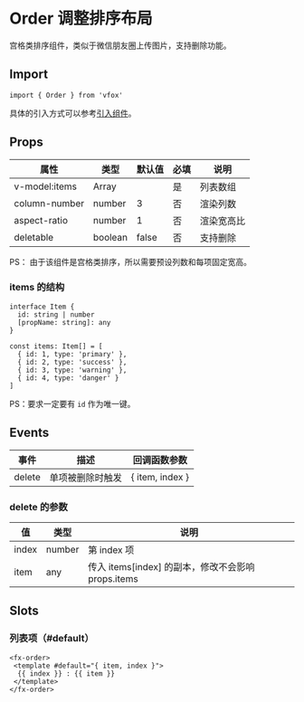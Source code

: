 # Order 调整排序布局

宫格类排序组件，类似于微信朋友圈上传图片，支持删除功能。

## Import

```
import { Order } from 'vfox'
```

具体的引入方式可以参考[引入组件](../index.md#引入组件)。

## Props

| 属性          | 类型    | 默认值 | 必填 | 说明       |
| ------------- | ------- | ------ | ---- | ---------- |
| v-model:items | Array   |        | 是   | 列表数组   |
| column-number | number  | 3      | 否   | 渲染列数   |
| aspect-ratio  | number  | 1      | 否   | 渲染宽高比 |
| deletable     | boolean | false  | 否   | 支持删除   |

PS： 由于该组件是宫格类排序，所以需要预设列数和每项固定宽高。

### items 的结构

```
interface Item {
  id: string | number
  [propName: string]: any
}

const items: Item[] = [
  { id: 1, type: 'primary' },
  { id: 2, type: 'success' },
  { id: 3, type: 'warning' },
  { id: 4, type: 'danger' }
]
```

PS：要求一定要有 `id` 作为唯一键。

## Events

| 事件   | 描述             | 回调函数参数    |
| ------ | ---------------- | --------------- |
| delete | 单项被删除时触发 | { item, index } |

### delete 的参数

| 值    | 类型   | 说明                                               |
| ----- | ------ | -------------------------------------------------- |
| index | number | 第 index 项                                        |
| item  | any    | 传入 items[index] 的副本，修改不会影响 props.items |

## Slots

### 列表项（#default）

```
<fx-order>
 <template #default="{ item, index }">
  {{ index }} : {{ item }}
 </template>
</fx-order>
```
